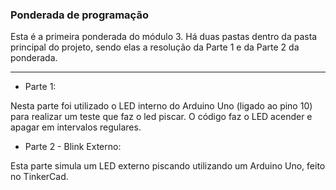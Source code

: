 ### Ponderada de programação

Esta é a primeira ponderada do módulo 3. Há duas pastas dentro da pasta principal do projeto, sendo elas a resolução da Parte 1 e da Parte 2 da ponderada.

---

- Parte 1: 

Nesta parte foi utilizado o LED interno do Arduino Uno (ligado ao pino 10) para realizar um teste que faz o led piscar. O código faz o LED acender e apagar em intervalos regulares.

- Parte 2 - Blink Externo:

Esta parte simula um LED externo piscando utilizando um Arduino Uno, feito no TinkerCad.